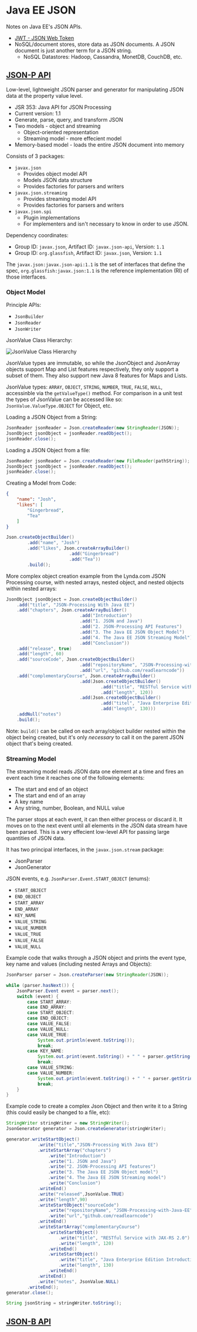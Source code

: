# Java EE JSON

Notes on Java EE's JSON APIs.

* [JWT - JSON Web Token](https://jwt.io/)
* NoSQL/document stores, store data as JSON documents. A JSON document is just another term for a JSON string.
  * NoSQL Datastores: Hadoop, Cassandra, MonetDB, CouchDB, etc.

## [JSON-P API](https://javaee.github.io/jsonp/)

Low-level, lightweight JSON parser and generator for manipulating JSON data at the property value level.

* JSR 353: Java API for JSON Processing
* Current version: 1.1
* Generate, parse, query, and transform JSON
* Two models - object and streaming
  * Object-oriented representation
  * Streaming model - more effecient model
* Memory-based model - loads the entire JSON document into memory

Consists of 3 packages:

* `javax.json`
  * Provides object model API
  * Models JSON data structure
  * Provides factories for parsers and writers
* `javax.json.streaming`
  * Provides streaming model API
  * Provides factories for parsers and writers
* `javax.json.spi`
  * Plugin implementations
  * For implementers and isn't necessary to know in order to use JSON.

Dependency coordinates:

* Group ID: `javax.json`, Artifact ID: `javax.json-api`, Version: `1.1`
* Group ID: `org.glassfish`, Artifact ID: `javax.json`, Version: `1.1`

The `javax.json:javax.json-api:1.1` is the set of interfaces that define the spec, `org.glassfish:javax.json:1.1` is the reference implementation (RI) of those interfaces.

### Object Model

Principle APIs:

* `JsonBuilder`
* `JsonReader`
* `JsonWriter`

JsonValue Class Hierarchy:

![JsonValue Class Hierarchy](../../Assets/JsonValue-Class-Hierarchy.png)

JsonValue types are immutable, so while the JsonObject and JsonArray objects support Map and List features respectively, they only support a subset of them. They also support new Java 8 features for Maps and Lists.

JsonValue types: `ARRAY`, `OBJECT`, `STRING`, `NUMBER`, `TRUE`, `FALSE`, `NULL`, accessinble via the `getValueType()` method.
For comparison in a unit test the types of JsonValue can be accessed like so: `JsonValue.ValueType.OBJECT` for Object, etc.

Loading a JSON Object from a String:

```Java
JsonReader jsonReader = Json.createReader(new StringReader(JSON));
JsonObject jsonObject = jsonReader.readObject();
jsonReader.close();
```

Loading a JSON Object from a file:

```Java
JsonReader jsonReader = Json.createReader(new FileReader(pathString));
JsonObject jsonObject = jsonReader.readObject();
jsonReader.close();
```

Creating a Model from Code:

```JSON
{
    "name": "Josh",
    "likes": [
        "Gingerbread",
        "Tea"
    ]
}
```

```Java
Json.createObjectBuilder()
        .add("name", "Josh")
        .add("likes", Json.createArrayBuilder()
                        .add("Gingerbread")
                        .add("Tea"))
        .build();
```

More complex object creation example from the Lynda.com JSON Processing course, with nested arrays, nested object, and nested objects within nested arrays:

```Java
JsonObject jsonObject = Json.createObjectBuilder()
    .add("title", "JSON-Processing With Java EE")
    .add("chapters", Json.createArrayBuilder()
                            .add("Introduction")
                            .add("1. JSON and Java")
                            .add("2. JSON-Processing API Features")
                            .add("3. The Java EE JSON Object Model")
                            .add("4. The Java EE JSON Streaming Model")
                            .add("Conclusion"))
    .add("release", true)
    .add("length", 60)
    .add("sourceCode", Json.createObjectBuilder()
                            .add("repositoryName", "JSON-Processing-with-Java-EE")
                            .add("url", "github.com/readlearncode"))
    .add("complementaryCourse", Json.createArrayBuilder()
                            .add(Json.createObjectBuilder()
                                    .add("title", "RESTful Service with JAX-RS 2.0")
                                    .add("length", 120))
                            .add(Json.createObjectBuilder()
                                    .add("titel", "Java Enterprise Edition Introduction")
                                    .add("length", 130)))
    .addNull("notes")
    .build();
```

Note: `build()` can be called on each array/object builder nested within the object being created, but it's only *necessary* to call it on the parent JSON object that's being created.

### Streaming Model

The streaming model reads JSON data one element at a time and fires an event each time it reaches one of the following elements:

* The start and end of an object
* The start and end of an array
* A key name
* Any string, number, Boolean, and NULL value

The parser stops at each event, it can then either process or discard it. It moves on to the next event until all elements in the JSON data stream have been parsed. This is a very effecient low-level API for passing large quantities of JSON data.

It has two principal interfaces, in the `javax.json.stream` package:

* JsonParser
* JsonGenerator

JSON events, e.g. `JsonParser.Event.START_OBJECT` (enums):

* `START_OBJECT`
* `END_OBJECT`
* `START_ARRAY`
* `END_ARRAY`
* `KEY_NAME`
* `VALUE_STRING`
* `VALUE_NUMBER`
* `VALUE_TRUE`
* `VALUE_FALSE`
* `VALUE_NULL`

Example code that walks through a JSON object and prints the event type, key name and values (including nested Arrays and Objects):

```Java
JsonParser parser = Json.createParser(new StringReader(JSON));

while (parser.hasNext()) {
    JsonParser.Event event = parser.next();
    switch (event) {
        case START_ARRAY:
        case END_ARRAY:
        case START_OBJECT:
        case END_OBJECT:
        case VALUE_FALSE:
        case VALUE_NULL:
        case VALUE_TRUE:
            System.out.println(event.toString());
            break;
        case KEY_NAME:
            System.out.print(event.toString() + " " + parser.getString() + " - ");
            break;
        case VALUE_STRING:
        case VALUE_NUMBER:
            System.out.println(event.toString() + " " + parser.getString());
            break;
    }
}
```

Example code to create a complex Json Object and then write it to a String (this could easily be changed to a file, etc):

```Java
StringWriter stringWriter = new StringWriter();
JsonGenerator generator = Json.createGenerator(stringWriter);

generator.writeStartObject()
            .write("title","JSON-Processing With Java EE")
            .writeStartArray("chapters")
                .write("Introduction")
                .write("1. JSON and Java")
                .write("2. JSON-Processing API features")
                .write("3. The Java EE JSON Object model")
                .write("4. The Java EE JSON Streaming model")
                .write("Conclusion")
            .writeEnd()
            .write("released",JsonValue.TRUE)
            .write("length",90)
            .writeStartObject("sourceCode")
                .write("repositoryName", "JSON-Processing-with-Java-EE")
                .write("url","github.com/readlearncode")
            .writeEnd()
            .writeStartArray("complementaryCourse")
                .writeStartObject()
                    .write("title", "RESTful Service with JAX-RS 2.0")
                    .write("length", 120)
                .writeEnd()
                .writeStartObject()
                    .write("title", "Java Enterprise Edition Introduction")
                    .write("length", 130)
                .writeEnd()
            .writeEnd()
            .write("notes", JsonValue.NULL)
        .writeEnd();
generator.close();

String jsonString = stringWriter.toString();
```

## [JSON-B API](http://json-b.net/)